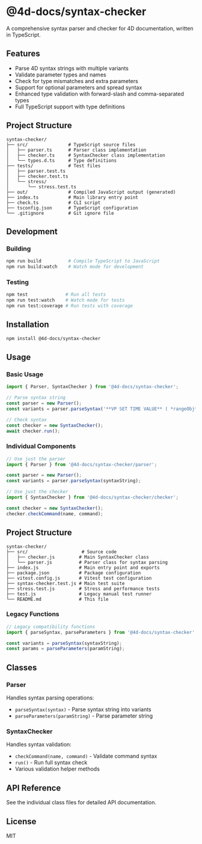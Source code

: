# @4d-docs/syntax-checker

A comprehensive syntax parser and checker for 4D documentation, written in TypeScript.

## Features

- Parse 4D syntax strings with multiple variants
- Validate parameter types and names
- Check for type mismatches and extra parameters
- Support for optional parameters and spread syntax
- Enhanced type validation with forward-slash and comma-separated types
- Full TypeScript support with type definitions

## Project Structure

```
syntax-checker/
├── src/               # TypeScript source files
│   ├── parser.ts      # Parser class implementation
│   ├── checker.ts     # SyntaxChecker class implementation
│   └── types.d.ts     # Type definitions
├── tests/             # Test files
│   ├── parser.test.ts
│   ├── checker.test.ts
│   └── stress/
│       └── stress.test.ts
├── out/               # Compiled JavaScript output (generated)
├── index.ts           # Main library entry point
├── check.ts           # CLI script
├── tsconfig.json      # TypeScript configuration
└── .gitignore         # Git ignore file
```

## Development

### Building

```bash
npm run build          # Compile TypeScript to JavaScript
npm run build:watch    # Watch mode for development
```

### Testing

```bash
npm test              # Run all tests
npm run test:watch    # Watch mode for tests
npm run test:coverage # Run tests with coverage
```

## Installation

```bash
npm install @4d-docs/syntax-checker
```

## Usage

### Basic Usage

```javascript
import { Parser, SyntaxChecker } from '@4d-docs/syntax-checker';

// Parse syntax string
const parser = new Parser();
const variants = parser.parseSyntax('**VP SET TIME VALUE** ( *rangeObj* : Object ; *timeValue* : Text { ; *formatPattern* : Text } )');

// Check syntax
const checker = new SyntaxChecker();
await checker.run();
```

### Individual Components

```javascript
// Use just the parser
import { Parser } from '@4d-docs/syntax-checker/parser';

const parser = new Parser();
const variants = parser.parseSyntax(syntaxString);

// Use just the checker
import { SyntaxChecker } from '@4d-docs/syntax-checker/checker';

const checker = new SyntaxChecker();
checker.checkCommand(name, command);
```

## Project Structure

```
syntax-checker/
├── src/                    # Source code
│   ├── checker.js         # Main SyntaxChecker class
│   └── parser.js          # Parser class for syntax parsing
├── index.js               # Main entry point and exports
├── package.json           # Package configuration
├── vitest.config.js       # Vitest test configuration
├── syntax-checker.test.js # Main test suite
├── stress.test.js         # Stress and performance tests
├── test.js                # Legacy manual test runner
└── README.md              # This file
```

### Legacy Functions

```javascript
// Legacy compatibility functions
import { parseSyntax, parseParameters } from '@4d-docs/syntax-checker';

const variants = parseSyntax(syntaxString);
const params = parseParameters(paramString);
```

## Classes

### Parser

Handles syntax parsing operations:

- `parseSyntax(syntax)` - Parse syntax string into variants
- `parseParameters(paramString)` - Parse parameter string

### SyntaxChecker

Handles syntax validation:

- `checkCommand(name, command)` - Validate command syntax
- `run()` - Run full syntax check
- Various validation helper methods

## API Reference

See the individual class files for detailed API documentation.

## License

MIT
